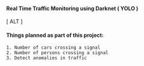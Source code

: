 #### Real Time Traffic Monitoring using Darknet ( YOLO ) 

[ ALT ]




#### Things planned as part of this project:
    1. Number of cars crossing a signal 
    2. Number of persons crossing a signal 
    3. Detect anomalies in traffic

